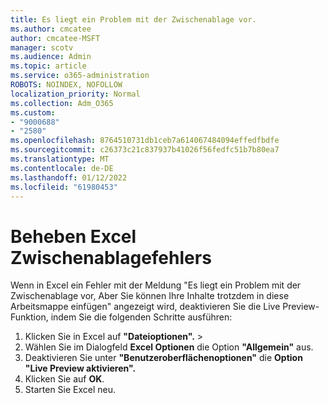 ```yaml
---
title: Es liegt ein Problem mit der Zwischenablage vor.
ms.author: cmcatee
author: cmcatee-MSFT
manager: scotv
ms.audience: Admin
ms.topic: article
ms.service: o365-administration
ROBOTS: NOINDEX, NOFOLLOW
localization_priority: Normal
ms.collection: Adm_O365
ms.custom:
- "9000688"
- "2580"
ms.openlocfilehash: 8764510731db1ceb7a614067484094effedfbdfe
ms.sourcegitcommit: c26373c21c837937b41026f56fedfc51b7b80ea7
ms.translationtype: MT
ms.contentlocale: de-DE
ms.lasthandoff: 01/12/2022
ms.locfileid: "61980453"
---
```

# <a name="resolving-excel-clipboard-error"></a>Beheben Excel Zwischenablagefehlers

Wenn in Excel ein Fehler mit der Meldung "Es liegt ein Problem mit der Zwischenablage vor, Aber Sie können Ihre Inhalte trotzdem in diese Arbeitsmappe einfügen" angezeigt wird, deaktivieren Sie die Live Preview-Funktion, indem Sie die folgenden Schritte ausführen:

1. Klicken Sie in Excel auf **"Dateioptionen".**  >  
3. Wählen Sie im Dialogfeld **Excel Optionen** die Option **"Allgemein"** aus.
4. Deaktivieren Sie unter **"Benutzeroberflächenoptionen"** die **Option "Live Preview aktivieren".**
5. Klicken Sie auf **OK**.
6. Starten Sie Excel neu.
